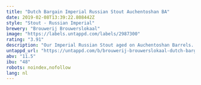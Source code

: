 ```yaml
---
title: "Dutch Bargain Imperial Russian Stout Auchentoshan BA"
date: 2019-02-08T13:39:22.808442Z
style: "Stout - Russian Imperial"
brewery: "Brouwerij Brouwerslokaal"
image: "https://labels.untappd.com/labels/2987300"
rating: "3.91"
description: "Our Imperial Russian Stout aged on Auchentoshan Barrels. "
untappd_url: "https://untappd.com/b/brouwerij-brouwerslokaal-dutch-bargain-imperial-russian-stout-auchentoshan-ba/2987300"
abv: "11.5"
ibu: "48"
robots: noindex,nofollow
lang: nl
---
```

